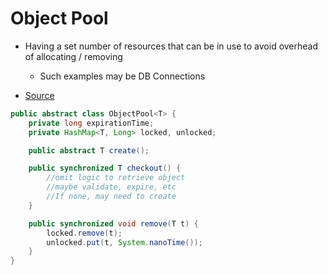 # Object Pool

- Having a set number of resources that can be in use to avoid overhead of allocating / removing

  - Such examples may be DB Connections

- [Source](https://sourcemaking.com/design_patterns/object_pool/java)

```java
public abstract class ObjectPool<T> {
    private long expirationTime;
    private HashMap<T, Long> locked, unlocked;

    public abstract T create();

    public synchronized T checkout() {
        //omit logic to retrieve object
        //maybe validate, expire, etc
        //If none, may need to create
    }

    public synchronized void remove(T t) {
        locked.remove(t);
        unlocked.put(t, System.nanoTime());
    }
}
```
